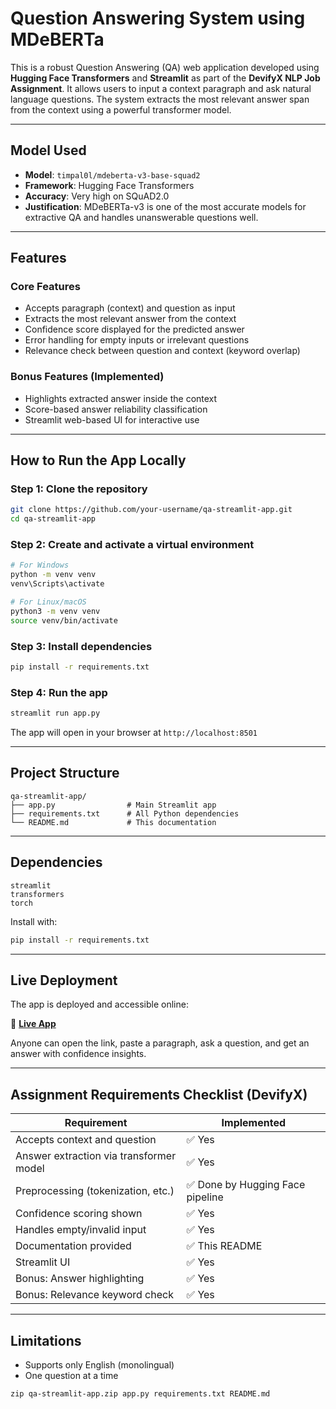# Question Answering System using MDeBERTa

This is a robust Question Answering (QA) web application developed using **Hugging Face Transformers** and **Streamlit** as part of the **DevifyX NLP Job Assignment**. It allows users to input a context paragraph and ask natural language questions. The system extracts the most relevant answer span from the context using a powerful transformer model.

---

##  Model Used

* **Model**: `timpal0l/mdeberta-v3-base-squad2`
* **Framework**: Hugging Face Transformers
* **Accuracy**: Very high on SQuAD2.0
* **Justification**: MDeBERTa-v3 is one of the most accurate models for extractive QA and handles unanswerable questions well.

---

##  Features

### Core Features

*  Accepts paragraph (context) and question as input
*  Extracts the most relevant answer from the context
*  Confidence score displayed for the predicted answer
*  Error handling for empty inputs or irrelevant questions
*  Relevance check between question and context (keyword overlap)

### Bonus Features (Implemented)

*  Highlights extracted answer inside the context
*  Score-based answer reliability classification
*  Streamlit web-based UI for interactive use

---

##  How to Run the App Locally

### Step 1: Clone the repository

```bash
git clone https://github.com/your-username/qa-streamlit-app.git
cd qa-streamlit-app
```

### Step 2: Create and activate a virtual environment

```bash
# For Windows
python -m venv venv
venv\Scripts\activate

# For Linux/macOS
python3 -m venv venv
source venv/bin/activate
```

### Step 3: Install dependencies

```bash
pip install -r requirements.txt
```

### Step 4: Run the app

```bash
streamlit run app.py
```

The app will open in your browser at `http://localhost:8501`

---

##  Project Structure

```
qa-streamlit-app/
├── app.py                # Main Streamlit app
├── requirements.txt      # All Python dependencies
└── README.md             # This documentation
```

---

##  Dependencies

```
streamlit
transformers
torch
```

Install with:

```bash
pip install -r requirements.txt
```

---

##  Live Deployment

The app is deployed and accessible online:

🔗 **[Live App](https://question-answering-system-assignment.streamlit.app)**

Anyone can open the link, paste a paragraph, ask a question, and get an answer with confidence insights.

---

##  Assignment Requirements Checklist (DevifyX)

| Requirement                             | Implemented                     |
| --------------------------------------- | ------------------------------- |
| Accepts context and question            | ✅ Yes                           |
| Answer extraction via transformer model | ✅ Yes                           |
| Preprocessing (tokenization, etc.)      | ✅ Done by Hugging Face pipeline |
| Confidence scoring shown                | ✅ Yes                           |
| Handles empty/invalid input             | ✅ Yes                           |
| Documentation provided                  | ✅ This README                   |
| Streamlit UI                            | ✅ Yes                           |
| Bonus: Answer highlighting              | ✅ Yes                           |
| Bonus: Relevance keyword check          | ✅ Yes                           |

---

##  Limitations

* Supports only English (monolingual)
* One question at a time

```
zip qa-streamlit-app.zip app.py requirements.txt README.md
```
